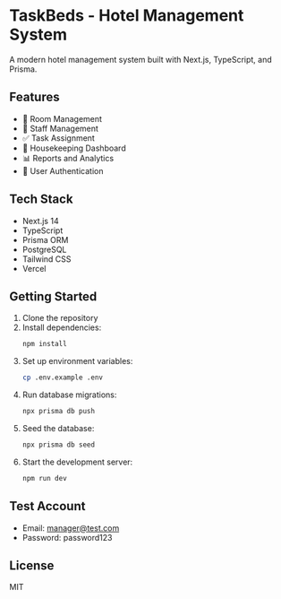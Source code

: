 # TaskBeds - Hotel Management System

A modern hotel management system built with Next.js, TypeScript, and Prisma.

## Features

- 🏨 Room Management
- 👥 Staff Management
- ✅ Task Assignment
- 🧹 Housekeeping Dashboard
- 📊 Reports and Analytics
- 🔐 User Authentication

## Tech Stack

- Next.js 14
- TypeScript
- Prisma ORM
- PostgreSQL
- Tailwind CSS
- Vercel

## Getting Started

1. Clone the repository
2. Install dependencies:
   ```bash
   npm install
   ```
3. Set up environment variables:
   ```bash
   cp .env.example .env
   ```
4. Run database migrations:
   ```bash
   npx prisma db push
   ```
5. Seed the database:
   ```bash
   npx prisma db seed
   ```
6. Start the development server:
   ```bash
   npm run dev
   ```

## Test Account

- Email: manager@test.com
- Password: password123

## License

MIT 